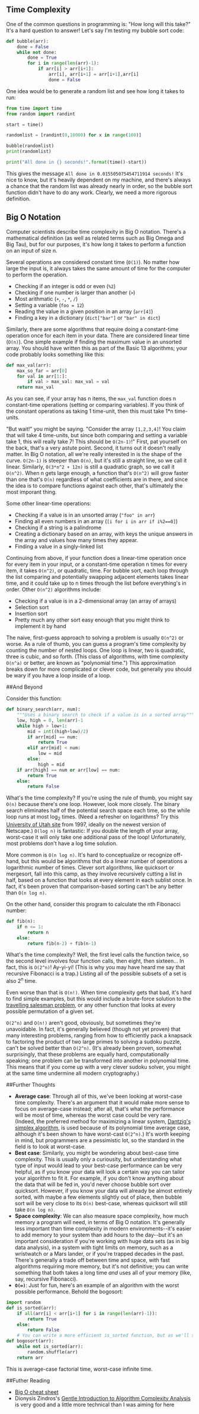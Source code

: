 ## Time Complexity

One of the common questions in programming is: "How long will this take?"  It's a hard question to answer!  Let's say I'm testing my bubble sort code:

```python
def bubble(arr):
    done = False
    while not done:
        done = True
        for i in range(len(arr)-1):
            if arr[i] > arr[i+1]:
                arr[i], arr[i+1] = arr[i+1],arr[i]
                done = False
```

One idea would be to generate a random list and see how long it takes to run:

```python
from time import time
from random import randint

start = time()

randomlist = [randint(0,10000) for x in range(100)]

bubble(randomlist)
print(randomlist)

print("All done in {} seconds!".format(time()-start))
```

This gives the message `All done in 0.015505075454711914 seconds!`  It's nice to know, but it's heavily dependent on my machine, and there's always a chance that the random list was already nearly in order, so the bubble sort function didn't have to do any work.  Clearly, we need a more rigorous definition.

## Big O Notation

Computer scientists describe time complexity in Big O notation.  There's a mathematical definition (as well as related terms such as Big Omega and Big Tau), but for our purposes, it's how long it takes to perform a function on an input of size n.

Several operations are considered constant time (`O(1)`).  No matter how large the input is, it always takes the same amount of time for the computer to perform the operation.

* Checking if an integer is odd or even (`%2`)
* Checking if one number is larger than another (`>`)
* Most arithmatic (`+`, `-`, `*`, `/`)
* Setting a variable (`foo = 12`)
* Reading the value in a given position in an array (`arr[4]`)
* Finding a key in a dictionary (`dict["bar"]` or `"bar" in dict`)

Similarly, there are some algorithms that require doing a constant-time operation once for each item in your data.  There are considered linear time (`O(n)`).  One simple example if finding the maximum value in an unsorted array.  You should have written this as part of the Basic 13 algorithms; your code probably looks something like this:

```python
def max_val(arr):
	max_so_far = arr[0]
	for val in arr[1:]:
		if val > max_val: max_val = val
	return max_val
```

As you can see, if your array has n items, the `max_val` function does n constant-time operations (setting or comparing variables).  If you think of the constant operations as taking 1 time-unit, then this must take 1*n time-units.

"But wait!" you might be saying.  "Consider the array `[1,2,3,4]`!  You claim that will take 4 time-units, but since both comparing and setting a variable take 1, this will really take 7!  This should be `O(2n-1)`!"  First, pat yourself on the back, that's a very astute point.  Second, it turns out it doesn't really matter.  In Big O notation, all we're really interested in is the shape of the curve.  `O(2n-1)` is steeper than `O(n)`, but it's still a straight line, so we call it linear.  Similarly, `O(3*n^2 + 12n)` is still a quadratic graph, so we call it `O(n^2)`.  When n gets large enough, a function that's `O(n^2)` will grow faster than one that's `O(n)` regardless of what coefficients are in there, and since the idea is to compare functions against each other, that's ultimately the most imporant thing.

Some other linear-time operations:

* Checking if a value is in an unsorted array (`"foo" in arr`)
* Finding all even numbers in an array (`[i for i in arr if i%2==0]`)
* Checking if a string is a palindrome
* Creating a dictionary based on an array, with keys the unique answers in the array and values how many times they appear.
* Finding a value in a singly-linked list

Continuing from above, if your function does a linear-time operation once for every item in your input, or a constant-time operation n times for every item, it takes `O(n^2)`, or quadratic, time.  For bubble sort, each loop through the list comparing and potentially swapping adjacent elements takes linear time, and it could take up to n times through the list before everything's in order.  Other `O(n^2)` algorithms include:

* Checking if a value is in a 2-dimensional array (an array of arrays)
* Selection sort
* Insertion sort
* Pretty much any other sort easy enough that you might think to implement it by hand

The naive, first-guess approach to solving a problem is usually `O(n^2)` or worse.  As a rule of thumb, you can guess a program's time complexity by counting the number of nested loops.  One loop is linear, two is quadratic, three is cubic, and so forth.  (This class of algorithms, with time complexity `O(n^a)` or better, are known as "polynomial time.")  This approximation breaks down for more complicated or clever code, but generally you should be wary if you have a loop inside of a loop.

##And Beyond

Consider this function:

```python
def binary_search(arr, num):
    """Uses a binary search to check if a value is in a sorted array"""
    low, high = 0, len(arr)-1
    while high > low+1:
        mid = int((high+low)/2)
        if arr[mid] == num:
            return True
        elif arr[mid] < num:
            low = mid
        else:
            high = mid
    if arr[high] == num or arr[low] == num:
        return True
    else:
        return False
```

What's the time complexity?  If you're using the rule of thumb, you might say `O(n)` because there's one loop.  However, look more closely.  The binary search eliminates half of the potential search space each time, so the while loop runs at most log<sub>2</sub> times.  (Need a refresher on logarithms?  Try this [University of Utah site](http://www.math.utah.edu/~pa/math/log.html) from 1997, ideally on the newest version of Netscape.)  `O(log n)` is fantastic: If you double the length of your array, worst-case it will only take one additional pass of the loop!  Unfortunately, most problems don't have a log time solution.

More common is `O(n log n)`.  It's hard to conceptualize or recognize off-hand, but this would be algorithms that do a linear number of operations a logarithmic number of times.  Clever sort algorithms, like quicksort or mergesort, fall into this camp, as they involve recursively cutting a list in half, based on a function that looks at every element in each sublist once.  In fact, it's been proven that comparison-based sorting can't be any better than `O(n log n)`.

On the other hand, consider this program to calculate the nth Fibonacci number:

```python
def fib(n):
	if n <= 1:
		return n
	else:
		return fib(n-2) + fib(n-1)
```

What's the time complexity?  Well, the first level calls the function twice, so the second level involves four function calls, then eight, then sixteen... In fact, this is `O(2^n)`!  Ay-yi-yi!  (This is why you may have heard me say that recursive Fibonacci is a trap.)  Listing all of the possible subsets of a set is also 2<sup>n</sup> time.

Even worse than that is `O(n!)`.  When time complexity gets that bad, it's hard to find simple examples, but this would include a brute-force solution to the [travelling salesman problem](https://en.wikipedia.org/wiki/Travelling_salesman_problem), or any other function that looks at every possible permutation of a given set.

`O(2^n)` and `O(n!)` aren't good, obviously, but sometimes they're unavoidable.  In fact, it's generally believed (though not yet proven) that many interesting problems, ranging from how to efficiently pack a knapsack to factoring the product of two large primes to solving a sudoku puzzle, can't be solved better than `O(2^n)`.  (It's already been proven, somewhat surprisingly, that these problems are equally hard, computationally speaking; one problem can be transformed into another in polynomial time.  This means that if you come up with a very clever sudoku solver, you might at the same time undermine all modern cryptography.)

##Further Thoughts

* __Average case__: Through all of this, we've been looking at worst-case time complexity.  There's an argument that it would make more sense to focus on average-case instead; after all, that's what the performance will be most of time, whereas the worst case could be very rare.  (Indeed, the preferred method for maximizing a linear system, [Dantzig's simplex algorithm](https://en.wikipedia.org/wiki/Simplex_algorithm), is used because of its polynomial time average case, although it's been shown to have worst-cast `O(2^n)`.)  It's worth keeping in mind, but programmers are a pessimistic lot, so the standard in the field is to look at worst-case.
* __Best case__: Similarly, you might be wondering about best-case time complexity.  This is usually only a curiousity, but understanding what type of input would lead to your best-case performance can be very helpful, as if you know your data will look a certain way you can tailor your algorithm to fit it.  For example, if you don't know anything about the data that will be fed in, you'd never choose bubble sort over quicksort.  However, if you know your data will already be almost entirely sorted, with maybe a few elements slightly out of place, then bubble sort will be very close to its `O(n)` best-case, whereas quicksort will still take `O(n log n)`.
* __Space complexity__: We can also measure space complexity, how much memory a program will need, in terms of Big O notation.  It's generally less important than time complexity in modern environments--it's easier to add memory to your system than add hours to the day--but it's an important consideration if you're working with huge data sets (as in big data analysis), in a system with tight limits on memory, such as a wristwatch or a Mars lander, or if you're trapped decades in the past.  There's generally a trade off between time and space, with fast algorithms requiring more memory, but it's not definitive; you can write something that both takes a long time *and* uses all of your memory (like, say, recursive Fibonacci).
* __`O(∞)`__: Just for fun, here's an example of an algorithm with the worst possible performance.  Behold the bogosort:  
```python
import random
def is_sorted(arr):
	if all(arr[i] < arr[i+1] for i in range(len(arr)-1)):
		return True
	else:
		return False
	# You can write a more efficient is_sorted function, but as we'll see, it won't matter
def bogosort(arr):
	while not is_sorted(arr):
		random.shuffle(arr)
	return arr
```
This is average-case factorial time, worst-case infinite time.

##Futher Reading

* [Big O cheat sheet](http://bigocheatsheet.com/)
* Dionysis Zindros's [Gentle Introduction to Algorithm Complexity Analysis](http://discrete.gr/complexity/) is very good and a little more technical than I was aiming for here
